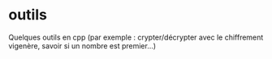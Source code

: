 # outils
Quelques outils en cpp (par exemple : crypter/décrypter avec le chiffrement vigenère, savoir si un nombre est premier...)
